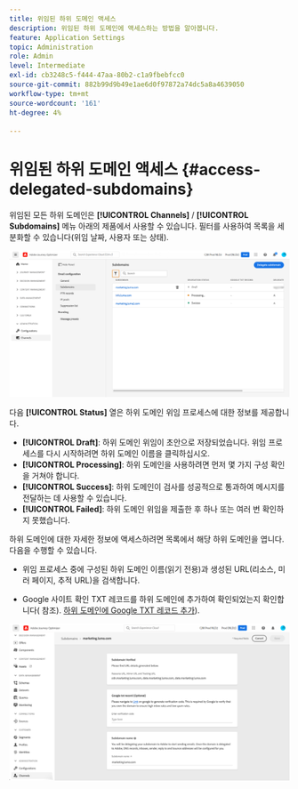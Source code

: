 ```yaml
---
title: 위임된 하위 도메인 액세스
description: 위임된 하위 도메인에 액세스하는 방법을 알아봅니다.
feature: Application Settings
topic: Administration
role: Admin
level: Intermediate
exl-id: cb3248c5-f444-47aa-80b2-c1a9fbebfcc0
source-git-commit: 882b99d9b49e1ae6d0f97872a74dc5a8a4639050
workflow-type: tm+mt
source-wordcount: '161'
ht-degree: 4%

---
```


# 위임된 하위 도메인 액세스 {#access-delegated-subdomains}

위임된 모든 하위 도메인은 **[!UICONTROL Channels]** / **[!UICONTROL Subdomains]** 메뉴 아래의 제품에서 사용할 수 있습니다. 필터를 사용하여 목록을 세분화할 수 있습니다(위임 날짜, 사용자 또는 상태).

![](assets/subdomain-list.png)

다음 **[!UICONTROL Status]** 열은 하위 도메인 위임 프로세스에 대한 정보를 제공합니다.

* **[!UICONTROL Draft]**: 하위 도메인 위임이 초안으로 저장되었습니다. 위임 프로세스를 다시 시작하려면 하위 도메인 이름을 클릭하십시오.
* **[!UICONTROL Processing]**: 하위 도메인을 사용하려면 먼저 몇 가지 구성 확인을 거쳐야 합니다.
* **[!UICONTROL Success]**: 하위 도메인이 검사를 성공적으로 통과하여 메시지를 전달하는 데 사용할 수 있습니다.
* **[!UICONTROL Failed]**: 하위 도메인 위임을 제출한 후 하나 또는 여러 번 확인하지 못했습니다.

하위 도메인에 대한 자세한 정보에 액세스하려면 목록에서 해당 하위 도메인을 엽니다. 다음을 수행할 수 있습니다.

* 위임 프로세스 중에 구성된 하위 도메인 이름(읽기 전용)과 생성된 URL(리소스, 미러 페이지, 추적 URL)을 검색합니다.

* Google 사이트 확인 TXT 레코드를 하위 도메인에 추가하여 확인되었는지 확인합니다( 참조). [하위 도메인에 Google TXT 레코드 추가](google-txt.md)).

![](assets/subdomain-delegated.png)
